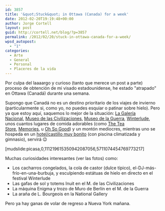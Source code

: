 ```yaml
---
id: 3857
title: '&quot;Stuck&quot; in Ottawa (Canada) for a week'
date: 2012-02-20T19:19:48+00:00
author: Jorge Cortell
layout: post
guid: http://cortell.net/blog/?p=3857
permalink: /2012/02/20/stuck-in-ottawa-canada-for-a-week/
wpsd_autopost:
  - "1"
categories:
  - Arte
  - General
  - Personal
  - Placeres de la vida
---
```

Por culpa del laaaargo y curioso (tanto que merece un post a parte) proceso de obtención de mi visado estadounidense, he estado "atrapado" en Ottawa (Canadá) durante una semana.

Supongo que Canadá no es un destino prioritario de los viajes de invierno (particularmente si, como yo, no puedes esquiar o patinar sobre hielo). Pero ya que estoy aquí, saquemos lo mejor de la situación: <a title="http://www.gallery.ca/en/" href="http://www.gallery.ca/en/" target="_blank">La Galería Nacional</a>, <a title="http://www.civilization.ca/" href="http://www.civilization.ca/" target="_blank">Museo de las Civilizaciones</a>, <a title="http://www.warmuseum.ca/home/" href="http://www.warmuseum.ca/home/" target="_blank">Museo de la Guerra</a>, <a title="http://www.canadascapital.gc.ca/celebrate/winterlude" href="http://www.canadascapital.gc.ca/celebrate/winterlude" target="_blank">Winterlude</a>, unos cuantos lugares de comida adorables (como <a title="http://www.teastore.ca/" href="http://www.teastore.ca/" target="_blank">The Tea Store</a>, <a title="http://www.yelp.ca/biz/memories-restaurant-ottawa" href="http://www.yelp.ca/biz/memories-restaurant-ottawa" target="_blank">Memories</a>, u <a title="http://www.yelp.ca/biz/oh-so-good-desserts-and-coffee-house-ottawa" href="http://www.yelp.ca/biz/oh-so-good-desserts-and-coffee-house-ottawa" target="_blank">Oh So Good</a>) y un montón mediocres, mientras uno se hospeda en un <a title="http://www.fairmont.com/laurier" href="http://www.fairmont.com/laurier" target="_blank">hotel/castillo muy bonito</a> (con piscina climatizada y gimnasio), servirá 😉

[mudslide:picasa,0,111219615350942087056,5711074454769773217]

Muchas curiosidades interesantes (ver las fotos) como:

  * Los cacharros congelados, la cola de castor (dulce típico), el-DJ-más-frío-en-una-burbuja, y esculpiendo estátuas de hielo en directo en el festival Winterlude
  * Las gafas de sol y totems Inuit en el M. de las Civilizaciones
  * La máquina Enigma y trozo de Muro de Berlín en el M. de la Guerra
  * La araña de L. Bourgeois en la National Gallery

Pero ya hay ganas de volar de regreso a Nueva York mañana.